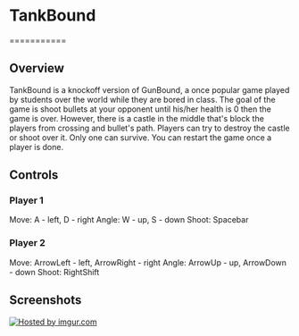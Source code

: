 <h1>TankBound</h1>
===========

<h2>Overview</h2>
TankBound is a knockoff version of GunBound, a once popular game played by students over the world while they are bored in class. The goal of the game is shoot bullets at your opponent until his/her health is 0 then the game is over. However, there is a castle in the middle that's block the players from crossing and bullet's path. Players can try to destroy the castle or shoot over it. Only one can survive. You can restart the game once a player is done.
<h2>Controls</h2>
<h3>Player 1</h3>
Move: A - left, D - right
Angle: W - up, S - down
Shoot: Spacebar
<h3>Player 2</h3>
Move: ArrowLeft - left, ArrowRight - right
Angle: ArrowUp - up, ArrowDown - down
Shoot: RightShift
<h2>Screenshots</h2>
<a href="http://imgur.com/WCHeY8O"><img src="http://i.imgur.com/WCHeY8O.jpg" title="Hosted by imgur.com" /></a>
